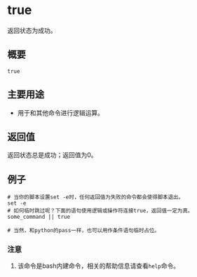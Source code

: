 true
===

返回状态为成功。

## 概要

```
true
```

## 主要用途

- 用于和其他命令进行逻辑运算。

## 返回值

返回状态总是成功；返回值为0。

## 例子

```
# 当你的脚本设置set -e时，任何返回值为失败的命令都会使得脚本退出。
set -e
# 如何临时跳过呢？下面的语句使用逻辑或操作符连接true，返回值一定为真。
some_command || true

# 当然，和python的pass一样，也可以用作条件语句临时占位。
```


### 注意

1. 该命令是bash内建命令，相关的帮助信息请查看`help`命令。


<!-- Linux命令行搜索引擎：https://jaywcjlove.github.io/linux-command/ -->
